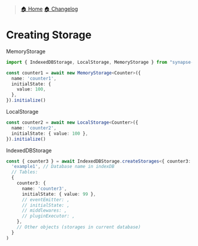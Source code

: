 > [🏠 Home](../../README.md)
> [🏠 Changelog](../../CHANGELOG.md)

# Creating Storage

MemoryStorage

```typescript
import { IndexedDBStorage, LocalStorage, MemoryStorage } from "synapse-storage/core";

const counter1 = await new MemoryStorage<Counter>({
  name: 'counter1',
  initialState: {
    value: 100,
  },
}).initialize()
```

LocalStorage
```typescript
const counter2 = await new LocalStorage<Counter>({
  name: 'counter2',
  initialState: { value: 100 },
}).initialize()
```

IndexedDBStorage
```typescript
const { counter3 } = await IndexedDBStorage.createStorages<{ counter3: Counter }>(
  'example1', // Database name in indexDB
  // Tables:
  {
    counter3: {
      name: 'counter3',
      initialState: { value: 99 },
      // eventEmitter: ,
      // initialState: ,
      // middlewares: ,
      // pluginExecutor: ,
    },
    // Other objects (storages in current database)
  }
)
```

